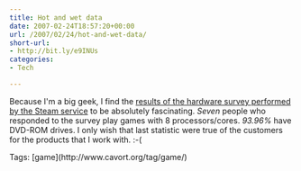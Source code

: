 ```yaml
---
title: Hot and wet data
date: 2007-02-24T18:57:20+00:00
url: /2007/02/24/hot-and-wet-data/
short-url:
- http://bit.ly/e9INUs
categories:
- Tech

---
```

<div class='microid-mailto+http:sha1:996c88bb9e0c4c0104b942e78440de9ff0187a0c'>

Because I'm a big geek, I find the [results of the hardware survey performed by the Steam service](http://www.steampowered.com/status/survey.html) to be absolutely fascinating. <em>Seven</em> people who responded to the survey play games with 8 processors/cores. <em>93.96%</em> have DVD-ROM drives. I only wish that last statistic were true of the customers for the products that I work with. :-(

</div>

<div class="st-post-tags">
Tags: [game](http://www.cavort.org/tag/game/)<br />
</div>